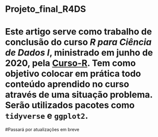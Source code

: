 # Projeto_final_R4DS

# Este artigo serve como trabalho de conclusão do curso *R para Ciência de Dados I*, ministrado em junho de 2020, pela [Curso-R](https://curso-r.com/). Tem como objetivo colocar em prática todo conteúdo aprendido no curso através de uma situação problema. Serão utilizados pacotes como `tidyverse` e `ggplot2`.

#Passará por atualizações em breve